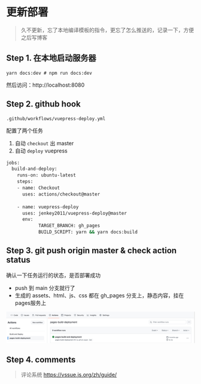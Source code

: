 # 更新部署
> 久不更新，忘了本地编译模板的指令，更忘了怎么推送的，记录一下，方便之后写博客


## Step 1. 在本地启动服务器
```shell
yarn docs:dev # npm run docs:dev
```
然后访问：http://localhost:8080

## Step 2. github hook
```shell
.github/workflows/vuepress-deploy.yml
```
配置了两个任务
1. 自动 `checkout` 出 master
2. 自动 `deploy` vuepress

```sh
jobs:
  build-and-deploy:
    runs-on: ubuntu-latest
    steps:
    - name: Checkout
      uses: actions/checkout@master

    - name: vuepress-deploy
      uses: jenkey2011/vuepress-deploy@master
      env:
            TARGET_BRANCH: gh_pages
            BUILD_SCRIPT: yarn && yarn docs:build
```

## Step 3. git push origin master & check action status

确认一下任务运行的状态，是否部署成功
* push 到 main 分支就行了
* 生成的 assets、html、js、css 都在 gh_pages 分支上，静态内容，挂在pages服务上

![image](./images/action.jpg)


## Step 4. comments
> 评论系统
> https://vssue.js.org/zh/guide/

<Utterances />
